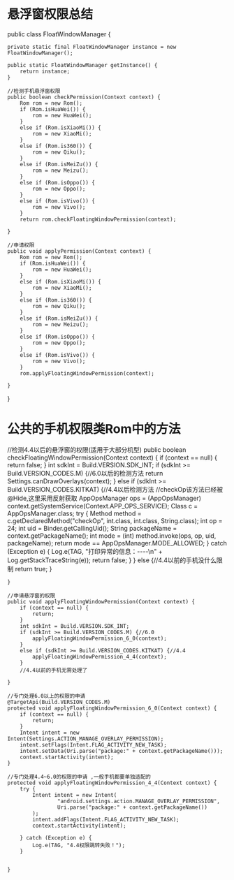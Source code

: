 # 悬浮窗权限总结
public class FloatWindowManager {

    private static final FloatWindowManager instance = new FloatWindowManager();

    public static FloatWindowManager getInstance() {
        return instance;
    }

    //检测手机悬浮窗权限
    public boolean checkPermission(Context context) {
        Rom rom = new Rom();
        if (Rom.isHuaWei()) {
            rom = new HuaWei();
        }
        else if (Rom.isXiaoMi()) {
            rom = new XiaoMi();
        }
        else if (Rom.is360()) {
            rom = new Qiku();
        }
        else if (Rom.isMeiZu()) {
            rom = new Meizu();
        }
        else if (Rom.isOppo()) {
            rom = new Oppo();
        }
        else if (Rom.isVivo()) {
            rom = new Vivo();
        }
        return rom.checkFloatingWindowPermission(context);

    }

    //申请权限
    public void applyPermission(Context context) {
        Rom rom = new Rom();
        if (Rom.isHuaWei()) {
            rom = new HuaWei();
        }
        else if (Rom.isXiaoMi()) {
            rom = new XiaoMi();
        }
        else if (Rom.is360()) {
            rom = new Qiku();
        }
        else if (Rom.isMeiZu()) {
            rom = new Meizu();
        }
        else if (Rom.isOppo()) {
            rom = new Oppo();
        }
        else if (Rom.isVivo()) {
            rom = new Vivo();
        }
        rom.applyFloatingWindowPermission(context);

    }


}
# 公共的手机权限类Rom中的方法
 //检测4.4以后的悬浮窗的权限(适用于大部分机型)
    public boolean checkFloatingWindowPermission(Context context) {
        if (context == null) {
            return false;
        }
        int sdkInt = Build.VERSION.SDK_INT;
        if (sdkInt >= Build.VERSION_CODES.M) {//6.0以后的检测方法
            return Settings.canDrawOverlays(context);
        }
        else if (sdkInt >= Build.VERSION_CODES.KITKAT) {//4.4以后检测方法
            //checkOp该方法已经被@Hide,这里采用反射获取
            AppOpsManager ops = (AppOpsManager) context.getSystemService(Context.APP_OPS_SERVICE);
            Class<AppOpsManager> c = AppOpsManager.class;
            try {
                Method method = c.getDeclaredMethod("checkOp",
                        int.class, int.class, String.class);
                int op = 24;
                int uid = Binder.getCallingUid();
                String packageName = context.getPackageName();
                int mode = (int) method.invoke(ops, op, uid, packageName);
                return mode == AppOpsManager.MODE_ALLOWED;
            } catch (Exception e) {
                Log.e(TAG, "打印异常的信息：----\n" + Log.getStackTraceString(e));
                return false;
            }
        }
        else {//4.4以前的手机没什么限制
            return true;
        }

    }

    //申请悬浮窗的权限
    public void applyFloatingWindowPermission(Context context) {
        if (context == null) {
            return;
        }
        int sdkInt = Build.VERSION.SDK_INT;
        if (sdkInt >= Build.VERSION_CODES.M) {//6.0
            applyFloatingWindowPermission_6_0(context);
        }
        else if (sdkInt >= Build.VERSION_CODES.KITKAT) {//4.4
            applyFloatingWindowPermission_4_4(context);
        }
        //4.4以前的手机无需处理了

    }

    //专门处理6.0以上的权限的申请
    @TargetApi(Build.VERSION_CODES.M)
    protected void applyFloatingWindowPermission_6_0(Context context) {
        if (context == null) {
            return;
        }
        Intent intent = new Intent(Settings.ACTION_MANAGE_OVERLAY_PERMISSION);
        intent.setFlags(Intent.FLAG_ACTIVITY_NEW_TASK);
        intent.setData(Uri.parse("package:" + context.getPackageName()));
        context.startActivity(intent);
    }

    //专门处理4.4~6.0的权限的申请 ,一般手机都要单独适配的
    protected void applyFloatingWindowPermission_4_4(Context context) {
        try {
            Intent intent = new Intent(
                    "android.settings.action.MANAGE_OVERLAY_PERMISSION",
                    Uri.parse("package:" + context.getPackageName())
            );
            intent.addFlags(Intent.FLAG_ACTIVITY_NEW_TASK);
            context.startActivity(intent);

        } catch (Exception e) {
            Log.e(TAG, "4.4权限跳转失败！");
        }


    }
